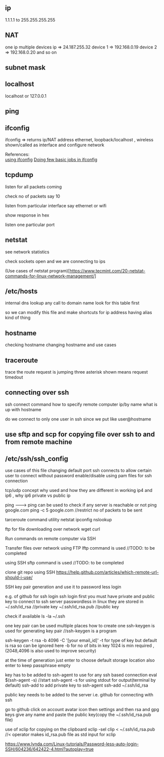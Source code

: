 ## ip

1.1.1.1 to 255.255.255.255

## NAT
one ip multiple devices
ip => 24.187.255.32
device 1 => 192.168.0.19
device 2 => 192.168.0.20
and so on

## subnet mask

## localhost
localhost or 127.0.0.1

## ping

## ifconfig
ifconfig => returns ip/NAT address
ethernet, loopback/localhost , wireless shown/called as interface
and configure network

References:  
[using ifconfig](https://www.linux.com/blog/using-ifconfig)
[Doing few basic jobs in ifconfig](https://www.tecmint.com/ifconfig-command-examples/)

## tcpdump

listen for all packets coming

check no of packets say 10

listen from particular interface say ethernet or wifi

show response in hex

listen one particular port

## netstat

see network statistics

check sockets open and we are connecting to ips

(Use cases of netstat program)[https://www.tecmint.com/20-netstat-commands-for-linux-network-management/]

## /etc/hosts
internal dns lookup
any call to domain name look for this table first

so we can modify this file and make shortcuts for ip address
having alias kind of thing

## hostname
checking hostname
changing hostname and use cases

## traceroute
trace the route request is jumping 
three asterisk shown means request timedout

## connecting over ssh

ssh connect command
how to specify remote computer ip/by name
what is up with hostname

do we connect to only one user in ssh
since we put like user@hostname

## use sftp and scp for copying file over ssh to and from remote machine


## /etc/ssh/ssh_config
use cases of this file
changing default port ssh connects to
allow certain user to connect without password
enable/disable using pam files for ssh connection





tcp/udp concept why used and how they are different in working
ip4 and ip6 , why ip6
private vs public ip

ping
--->
ping can be used to check if any server is reachable or not
ping google.com
ping -c 5 google.com	//restrict no of packets to be sent

tarceroute command utility
netstat
ipconfig
nslookup

ftp for file downloading over network
wget
curl

Run commands on remote computer via SSH


Transfer files over network
using FTP
lftp command is used		//TODO: to be completed

using SSH
sftp command is used		//TODO: to be completed

clone git repo using SSH
https://help.github.com/articles/which-remote-url-should-i-use/

SSH key pair generation and use it to password less login

e.g. of github for ssh login
ssh login first you must have private and public key to connect to ssh server passwordless
in linux they are stored in 
~/.ssh/id_rsa		//private key
~/.ssh/id_rsa.pub	//public key

check if available 
ls -la ~/.ssh

one key pair can be used multiple places
how to create one
ssh-keygen is used for generating key pair		//ssh-keygen is a program

ssh-keygen -t rsa -b 4096 -C '[your email_id]'
-t for type of key but default is rsa so can be ignored here
-b for no of bits in key 1024 is min required , (2048,4096 is also used to improve security)

at the time of generation just enter to choose default storage location
also enter to keep passphrase empty

key has to be added to ssh-agent to use for any ssh based connection
eval $(ssh-agent -s)		//start ssh-agent -s for using stdout for output(terminal by default)
ssh-add to add private key to ssh-agent
ssh-add ~/.ssh/id_rsa

public key needs to be added to the server i.e. github for connecting with ssh

go to github click on account avatar icon then settings and then rsa and gpg keys
give any name and paste the public key(copy the ~/.ssh/id_rsa.pub file)

use of xclip for copying on the clipboard
xclip -sel clip < ~/.ssh/id_rsa.pub			//< operator makes id_rsa.pub file as std input for xclip

https://www.lynda.com/Linux-tutorials/Password-less-auto-login-SSH/604236/642422-4.html?autoplay=true